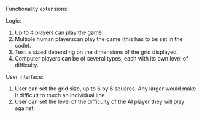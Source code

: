 Functionality extensions:

Logic: 
1. Up to 4 players can play the game. 
2. Multiple human playerscan play the game (this has to be set in the code). 
3. Text is sized depending on the dimensions of the grid displayed.
4. Computer players can be of several types, each with its own level of difficulty.


User interface: 
1. User can set the grid size, up to 6 by 6 squares. Any larger would make it difficult to touch an individual line.
3. User can set the level of the difficulty of the AI player they will play against.
